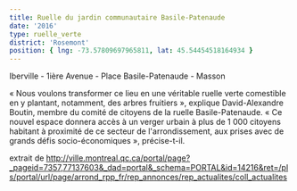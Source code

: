 ```yaml
---
title: Ruelle du jardin communautaire Basile-Patenaude 
date: '2016'
type: ruelle_verte
district: 'Rosemont'
position: { lng: -73.57809697965811, lat: 45.54454518164934 }
---
```


Iberville - 1ière Avenue - Place Basile-Patenaude - Masson


« Nous voulons transformer ce lieu en une véritable ruelle verte comestible en y plantant, notamment, des arbres fruitiers », explique David-Alexandre Boutin, membre du comité de citoyens de la ruelle Basile-Patenaude. « Ce nouvel espace donnera accès à un verger urbain à plus de 1 000 citoyens habitant à proximité de ce secteur de l'arrondissement, aux prises avec de grands défis socio-économiques », précise-t-il.

extrait de http://ville.montreal.qc.ca/portal/page?_pageid=7357,77137603&_dad=portal&_schema=PORTAL&id=14216&ret=/pls/portal/url/page/arrond_rpp_fr/rep_annonces/rep_actualites/coll_actualites